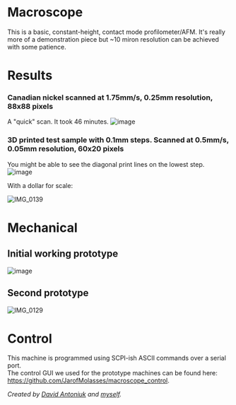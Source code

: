 # Macroscope
This is a basic, constant-height, contact mode profilometer/AFM. It's really more of a demonstration piece but ~10 miron resolution can be achieved with some patience.

# Results
### Canadian nickel scanned at 1.75mm/s, 0.25mm resolution, 88x88 pixels 
A "quick" scan. It took 46 minutes.
![image](https://github.com/JarofMolasses/macroscope/assets/33560291/c8e8d662-5f16-4c2e-a66e-2ec5dac0bd28)

### 3D printed test sample with 0.1mm steps. Scanned at 0.5mm/s, 0.05mm resolution, 60x20 pixels
You might be able to see the diagonal print lines on the lowest step.
![image](https://github.com/JarofMolasses/macroscope/assets/33560291/8a1c4be1-03b4-4a1b-a90b-176587b82322)

With a dollar for scale:

![IMG_0139](https://github.com/JarofMolasses/macroscope/assets/33560291/de9f6214-03b2-43d7-a7bc-30eb3a8f1153)


# Mechanical
## Initial working prototype 
![image](https://github.com/JarofMolasses/macroscope/assets/33560291/4567d889-2869-4e69-9684-dc7e41f11532)
## Second prototype 
![IMG_0129](https://github.com/JarofMolasses/macroscope/assets/33560291/c38fa83f-4448-458b-84b8-ae988380703c)

# Control
This machine is programmed using SCPI-ish ASCII commands over a serial port.\
The control GUI we used for the prototype machines can be found here: https://github.com/JarofMolasses/macroscope_control. 





*Created by [David Antoniuk](https://github.com/DavidAntoniuk) and [myself](https://github.com/JarofMolasses).*

